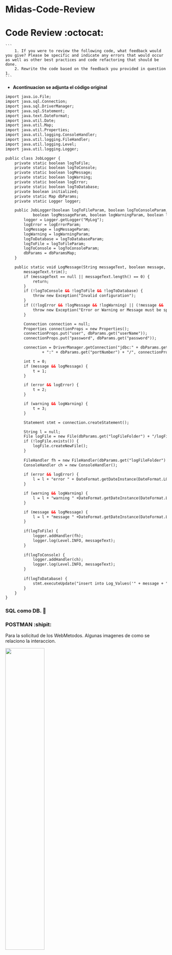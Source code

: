 # Midas-Code-Review

# Code Review  :octocat:
    ```
        1. If you were to review the following code, what feedback would you give? Please be specific and indicate any errors that would occur as well as other best practices and code refactoring that should be done. 
        2. Rewrite the code based on the feedback you provided in question 1. 
    ```
* **Acontinuacion se adjunta el código original** 

```html
import java.io.File;
import java.sql.Connection;
import java.sql.DriverManager;
import java.sql.Statement;
import java.text.DateFormat;
import java.util.Date;
import java.util.Map;
import java.util.Properties;
import java.util.logging.ConsoleHandler;
import java.util.logging.FileHandler;
import java.util.logging.Level;
import java.util.logging.Logger;

public class JobLogger {
	private static boolean logToFile;
	private static boolean logToConsole;
	private static boolean logMessage;
	private static boolean logWarning;
	private static boolean logError;
	private static boolean logToDatabase;
	private boolean initialized;
	private static Map dbParams;
	private static Logger logger;

	public JobLogger(boolean logToFileParam, boolean logToConsoleParam, boolean logToDatabaseParam,
			boolean logMessageParam, boolean logWarningParam, boolean logErrorParam, Map dbParamsMap) {
		logger = Logger.getLogger("MyLog");  
		logError = logErrorParam;
		logMessage = logMessageParam;
		logWarning = logWarningParam;
		logToDatabase = logToDatabaseParam;
		logToFile = logToFileParam;
		logToConsole = logToConsoleParam;
		dbParams = dbParamsMap;
	}

	public static void LogMessage(String messageText, boolean message, boolean warning, boolean error) throws Exception {
		messageText.trim();
		if (messageText == null || messageText.length() == 0) {
			return;
		}
		if (!logToConsole && !logToFile && !logToDatabase) {
			throw new Exception("Invalid configuration");
		}
		if ((!logError && !logMessage && !logWarning) || (!message && !warning && !error)) {
			throw new Exception("Error or Warning or Message must be specified");
		}

		Connection connection = null;
		Properties connectionProps = new Properties();
		connectionProps.put("user", dbParams.get("userName"));
		connectionProps.put("password", dbParams.get("password"));

		connection = DriverManager.getConnection("jdbc:" + dbParams.get("dbms") + "://" + dbParams.get("serverName")
				+ ":" + dbParams.get("portNumber") + "/", connectionProps);

		int t = 0;
		if (message && logMessage) {
			t = 1;
		}

		if (error && logError) {
			t = 2;
		}

		if (warning && logWarning) {
			t = 3;
		}

		Statement stmt = connection.createStatement();

		String l = null;
		File logFile = new File(dbParams.get("logFileFolder") + "/logFile.txt");
		if (!logFile.exists()) {
			logFile.createNewFile();
		}
		
		FileHandler fh = new FileHandler(dbParams.get("logFileFolder") + "/logFile.txt");
		ConsoleHandler ch = new ConsoleHandler();
		
		if (error && logError) {
			l = l + "error " + DateFormat.getDateInstance(DateFormat.LONG).format(new Date()) + messageText;
		}

		if (warning && logWarning) {
			l = l + "warning " +DateFormat.getDateInstance(DateFormat.LONG).format(new Date()) + messageText;
		}

		if (message && logMessage) {
			l = l + "message " +DateFormat.getDateInstance(DateFormat.LONG).format(new Date()) + messageText;
		}
		
		if(logToFile) {
			logger.addHandler(fh);
			logger.log(Level.INFO, messageText);
		}
		
		if(logToConsole) {
			logger.addHandler(ch);
			logger.log(Level.INFO, messageText);
		}
		
		if(logToDatabase) {
			stmt.executeUpdate("insert into Log_Values('" + message + "', " + String.valueOf(t) + ")");
		}
	}
}

```


### SQL como DB. :open_file_folder:


### POSTMAN :shipit:
Para la solicitud de los WebMetodos.
Algunas imagenes de como se relaciono la interaccion.

<div style="width: 100%">
 <img width="49.15%" src="url-post"/>
</div>

A continuacion del mismo se adjuntara el acceso a los request de Postman.

<a href="https://documenter.getpostman.com/view/12223320/T1DtfbSd?version=latest" target="_blank">ACCESO REQUEST POSTMAN<a>


### Pre-requisitos 📋

* **Tener instalado**
    ```
        JAVA 1.8

        MAVEN 3.6.0
    ```

### Instalación 🔧
     El proyecto tiene integrada la carpeta de .mnv por lo cual se instalara automaticamente Maven.
     Para la ejecucion del proyecto debera ejecutar:
        - mvn clean (limpiar el target).
        - mvn verify (Verifica que todas las dependencias esten instaladas correctamente).
        - mvn compile (Compila el proyecto).

